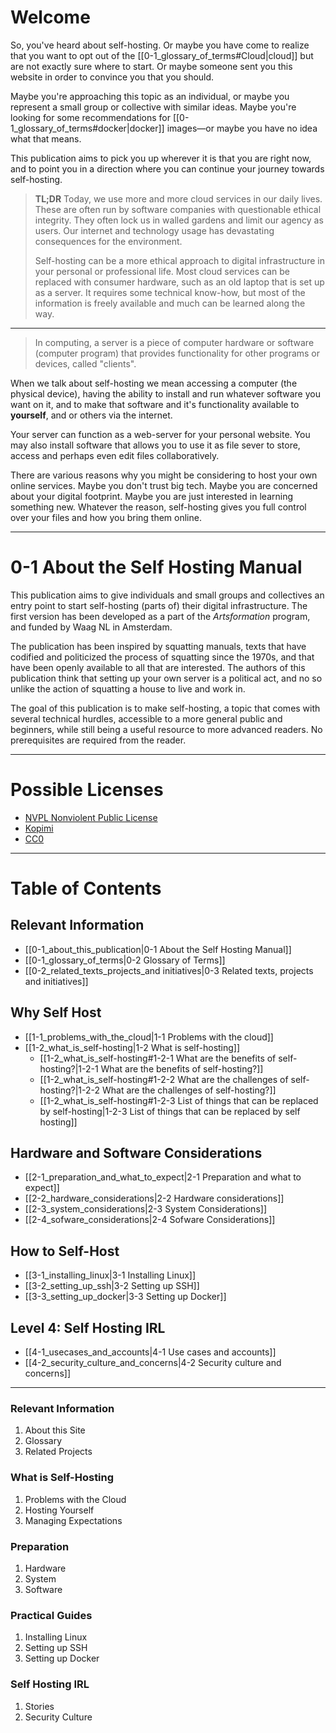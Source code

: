 # Welcome

So, you've heard about self-hosting. Or maybe you have come to realize that you want to opt out of the [[0-1_glossary_of_terms#Cloud|cloud]] but are not exactly sure where to start. Or maybe someone sent you this website in order to convince you that you should.

Maybe you're approaching this topic as an individual, or maybe you represent a small group or collective with similar ideas. Maybe you're looking for some recommendations for [[0-1_glossary_of_terms#docker|docker]] images—or maybe you have no idea what that means.

This publication aims to pick you up wherever it is that you are right now, and to point you in a direction where you can continue your journey towards self-hosting.

>**TL;DR**
>Today, we use more and more cloud services in our daily lives. These are often run by software companies with questionable ethical integrity. They often lock us in walled gardens and limit our agency as users. Our internet and technology usage has devastating consequences for the environment.
>
>Self-hosting can be a more ethical approach to digital infrastructure in your personal or professional life. Most cloud services can be replaced with consumer hardware, such as an old laptop that is set up as a server. It requires some technical know-how, but most of the information is freely available and much can be learned along the way.

---

> In computing, a server is a piece of computer hardware or software (computer program) that provides functionality for other programs or devices, called "clients".

When we talk about self-hosting we mean accessing a computer (the physical device), having the ability to install and run whatever software you want on it, and to make that software and it's functionality available to **yourself**, and or others via the internet. 

Your server can function as a web-server for your personal website. You may also install software that allows you to use it as file sever to store, access and perhaps even edit files collaboratively. 

There are various reasons why you might be considering to host your own online services. Maybe you don't trust big tech. Maybe you are concerned about your digital footprint. Maybe you are just interested in learning something new. Whatever the reason, self-hosting gives you full control over your files and how you bring them online.

---

# 0-1 About the Self Hosting Manual

This publication aims to give individuals and small groups and collectives an entry point to start self-hosting (parts of) their digital infrastructure. The first version has been developed as a part of the *Artsformation* program, and funded by Waag NL in Amsterdam.

The publication has been inspired by squatting manuals, texts that have codified and politicized the process of squatting since the 1970s, and that have been openly available to all that are interested. The authors of this publication think that setting up your own server is a political act, and no so unlike the action of squatting a house to live and work in.

The goal of this publication is to make self-hosting, a topic that comes with several technical hurdles, accessible to a more general public and beginners, while still being  a useful resource to more advanced readers. No prerequisites are required from the reader.

---
# Possible Licenses

- [NVPL Nonviolent Public License](https://thufie.lain.haus/NPL.html)
- [Kopimi](https://www.kopimi.online/)
- [CC0](https://creativecommons.org/share-your-work/public-domain/cc0/)

---
# Table of Contents

## Relevant Information

- [[0-1_about_this_publication|0-1 About the Self Hosting Manual]]
- [[0-1_glossary_of_terms|0-2 Glossary of Terms]]
- [[0-2_related_texts_projects_and initiatives|0-3 Related texts, projects and initiatives]]

## Why Self Host

- [[1-1_problems_with_the_cloud|1-1 Problems with the cloud]]
- [[1-2_what_is_self-hosting|1-2 What is self-hosting]]
	- [[1-2_what_is_self-hosting#1-2-1 What are the benefits of self-hosting?|1-2-1 What are the benefits of self-hosting?]]
	- [[1-2_what_is_self-hosting#1-2-2 What are the challenges of self-hosting?|1-2-2 What are the challenges of self-hosting?]]
	- [[1-2_what_is_self-hosting#1-2-3 List of things that can be replaced by self-hosting|1-2-3 List of things that can be replaced by self hosting]]

## Hardware and Software Considerations

- [[2-1_preparation_and_what_to_expect|2-1 Preparation and what to expect]]
- [[2-2_hardware_considerations|2-2 Hardware considerations]]
- [[2-3_system_considerations|2-3 System Considerations]]
- [[2-4_sofware_considerations|2-4 Sofware Considerations]]

## How to Self-Host

- [[3-1_installing_linux|3-1 Installing Linux]]
- [[3-2_setting_up_ssh|3-2 Setting up SSH]]
- [[3-3_setting_up_docker|3-3 Setting up Docker]]

## Level 4: Self Hosting IRL

- [[4-1_usecases_and_accounts|4-1 Use cases and accounts]]
- [[4-2_security_culture_and_concerns|4-2 Security culture and concerns]]


---


### Relevant Information

1. About this Site
2. Glossary
3. Related Projects

### What is Self-Hosting

1. Problems with the Cloud
2. Hosting Yourself
3. Managing Expectations

### Preparation

1. Hardware
2. System
3. Software

### Practical Guides

1. Installing Linux
2. Setting up SSH
3. Setting up Docker

### Self Hosting IRL

1. Stories
2. Security Culture
